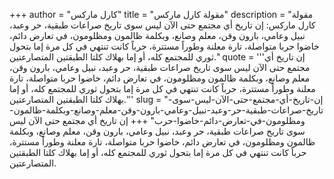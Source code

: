+++
author = "كارل ماركس"
title = "مقولة كارل ماركس"
description = "مقولة كارل ماركس: إن تاريخ أي مجتمع حتى الآن ليس سوى تاريخ صراعات طبقية، حر وعبد، نبيل وعامي، بارون وقن، معلم وصانع، وبكلمة ظالمون ومظلومون، في تعارض دائم، خاضوا حربا متواصلة، تارة معلنة وطوراً مستترة، حرباً كانت تنتهي في كل مرة إما بتحول ثوري للمجتمع كله، أو إما بهلاك كلتا الطبقتين المتصارعتين."
quote = '''إن تاريخ أي مجتمع حتى الآن ليس سوى تاريخ صراعات طبقية، حر وعبد، نبيل وعامي، بارون وقن، معلم وصانع، وبكلمة ظالمون ومظلومون، في تعارض دائم، خاضوا حربا متواصلة، تارة معلنة وطوراً مستترة، حرباً كانت تنتهي في كل مرة إما بتحول ثوري للمجتمع كله، أو إما بهلاك كلتا الطبقتين المتصارعتين.''' 
slug = "إن-تاريخ-أي-مجتمع-حتى-الآن-ليس-سوى-تاريخ-صراعات-طبقية-حر-وعبد-نبيل-وعامي-بارون-وقن-معلم-وصانع-وبكلمة-ظالمون-ومظلومون-في-تعارض-دائم-خاضوا-حرب"
+++
إن تاريخ أي مجتمع حتى الآن ليس سوى تاريخ صراعات طبقية، حر وعبد، نبيل وعامي، بارون وقن، معلم وصانع، وبكلمة ظالمون ومظلومون، في تعارض دائم، خاضوا حربا متواصلة، تارة معلنة وطوراً مستترة، حرباً كانت تنتهي في كل مرة إما بتحول ثوري للمجتمع كله، أو إما بهلاك كلتا الطبقتين المتصارعتين.
